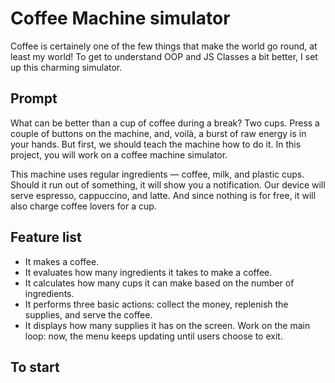 # Coffee Machine simulator

Coffee is certainely one of the few things that make the world go round, at least my world! To get to understand OOP and JS Classes a bit better, I set up this charming simulator.

## Prompt

What can be better than a cup of coffee during a break? Two cups. Press a couple of buttons on the machine, and, voilà, a burst of raw energy is in your hands. But first, we should teach the machine how to do it. In this project, you will work on a coffee machine simulator.

This machine uses regular ingredients — coffee, milk, and plastic cups. Should it run out of something, it will show you a notification. Our device will serve espresso, cappuccino, and latte. And since nothing is for free, it will also charge coffee lovers for a cup.

## Feature list

- It makes a coffee.
- It evaluates how many ingredients it takes to make a coffee.
- It calculates how many cups it can make based on the number of ingredients.
- It performs three basic actions: collect the money, replenish the supplies, and serve the coffee.
- It displays how many supplies it has on the screen. Work on the main loop: now, the menu keeps updating until users choose to exit.

## To start
